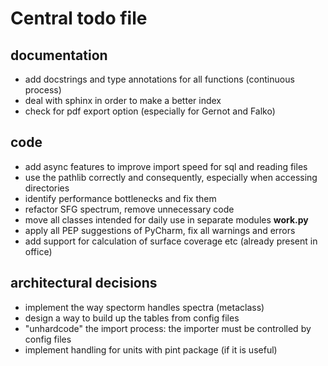 # Central todo file

## documentation

- add docstrings and type annotations for all functions (continuous process)
- deal with sphinx in order to make a better index
- check for pdf export option (especially for Gernot and Falko)

## code

- add async features to improve import speed for sql and reading files
- use the pathlib correctly and consequently, especially when accessing directories
- identify performance bottlenecks and fix them
- refactor SFG spectrum, remove unnecessary code
- move all classes intended for daily use in separate modules **work.py**
- apply all PEP suggestions of PyCharm, fix all warnings and errors
- add support for calculation of surface coverage etc (already present in office)

## architectural decisions
- implement the way spectorm handles spectra (metaclass)
- design a way to build up the tables from config files
- "unhardcode" the import process: the importer must be controlled by config files
- implement handling for units with pint package (if it is useful)


